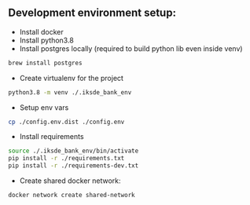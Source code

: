 Development environment setup:
--

* Install docker
* Install python3.8
* Install postgres locally (required to build python lib even inside venv)
```bash
brew install postgres
```
* Create virtualenv for the project
```bash
python3.8 -m venv ./.iksde_bank_env
```
* Setup env vars
```bash
cp ./config.env.dist ./config.env
```
* Install requirements
```bash
source ./.iksde_bank_env/bin/activate
pip install -r ./requirements.txt
pip install -r ./requirements-dev.txt
```
* Create shared docker network:
```bash
docker network create shared-network
```
